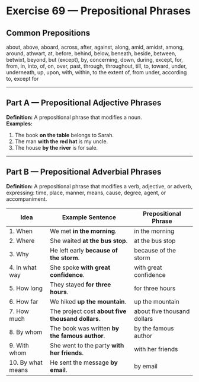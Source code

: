 # Exercise 69 — Prepositional Phrases

## Common Prepositions
about, above, aboard, across, after, against, along, amid, amidst, among, around, athwart, at, before, behind, below, beneath, beside, between, betwixt, beyond, but (except), by, concerning, down, during, except, for, from, in, into, of, on, over, past, through, throughout, till, to, toward, under, underneath, up, upon, with, within, to the extent of, from under, according to, except for

---

## **Part A — Prepositional Adjective Phrases**
**Definition:** A prepositional phrase that modifies a noun.  
**Examples:**
1. The book **on the table** belongs to Sarah.  
2. The man **with the red hat** is my uncle.  
3. The house **by the river** is for sale.  

---

## **Part B — Prepositional Adverbial Phrases**
**Definition:** A prepositional phrase that modifies a verb, adjective, or adverb, expressing: time, place, manner, means, cause, degree, agent, or accompaniment.  

| Idea | Example Sentence | Prepositional Phrase |
|------|-----------------|-------------------|
| 1. When | We met **in the morning**. | in the morning |
| 2. Where | She waited **at the bus stop**. | at the bus stop |
| 3. Why | He left early **because of the storm**. | because of the storm |
| 4. In what way | She spoke **with great confidence**. | with great confidence |
| 5. How long | They stayed **for three hours**. | for three hours |
| 6. How far | We hiked **up the mountain**. | up the mountain |
| 7. How much | The project cost **about five thousand dollars**. | about five thousand dollars |
| 8. By whom | The book was written **by the famous author**. | by the famous author |
| 9. With whom | She went to the party **with her friends**. | with her friends |
| 10. By what means | He sent the message **by email**. | by email |
